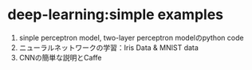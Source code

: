# deep-learning:simple examples
1. sinple perceptron model, two-layer perceptron modelのpython code
2. ニューラルネットワークの学習：Iris Data & MNIST data
3. CNNの簡単な説明とCaffe
